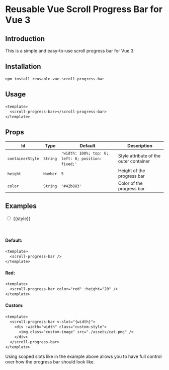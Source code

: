 # Reusable Vue Scroll Progress Bar for Vue 3

## Introduction

This is a simple and easy-to-use scroll progress bar for Vue 3.

## Installation

```shell
npm install reusable-vue-scroll-progress-bar
```

## Usage

```vue
<template>
  <scroll-progress-bar></scroll-progress-bar>
</template>
```

## Props

| Id               | Type     | Default                                            | Description                            |
|------------------|----------|----------------------------------------------------|----------------------------------------|
| `containerStyle` | `String` | `'width: 100%; top: 0; left: 0; position: fixed;'` | Style attribute of the outer container |
| `height`         | `Number` | `5`                                                | Height of the progress bar             |
| `color`          | `String` | `'#42b883'`                                        | Color of the progress bar              |

## Examples



<style>
/* Hide the default nav-bar from VitePress to show the progress bar correctly */
.nav-bar {
  display: none!important;
}

/* Custom CSS used for the custom example */
.custom-style {
  background: aliceblue;
  display: flex;
  flex-direction: row-reverse;
  background: rgb(254,0,0);
  background: linear-gradient(0deg, rgba(254,0,0,1) 0%, rgba(254,0,0,1) 18%, rgba(254,153,0,1) 19%, rgba(254,153,0,1) 34%, rgba(255,255,1,1) 34%, rgba(255,255,1,1) 50%, rgba(51,255,0,1) 50%, rgba(51,255,0,1) 66%, rgba(0,153,255,1) 67%, rgba(0,153,255,1) 83%, rgba(103,52,253,1) 84%, rgba(103,52,253,1) 100%);
}

.custom-image {
  transform: translateX(28px);
}
</style>

<script setup>
import ScrollProgressBar from '../src/components/ScrollProgressBar.vue';
import { withBase } from 'vitepress';
import { ref } from 'vue';
const DEFAULT = 'Default';
const RED = 'Red';
const CUSTOM = 'Custom';

const styles = ref([DEFAULT, RED, CUSTOM]);
const picked = ref(styles.value[0]);
</script>

<div style="padding-bottom: 1rem;"> 
  <div v-for="style in styles" style="padding-bottom: 1rem">
    <input type="radio" :id="style" :value="style" v-model="picked">
    <label :for="style">{{style}}</label>
    <br>
  </div>
</div>

<template v-if="picked === DEFAULT">
  <scroll-progress-bar />
</template>

<template v-if="picked === RED">
  <scroll-progress-bar color="red" :height="20" />
</template>

<template v-if="picked === CUSTOM">
  <scroll-progress-bar v-slot="{width}">
    <div :width="width" class="custom-style">
      <img class="custom-image" src="./images/cat.png" />
    </div>
  </scroll-progress-bar>
</template>

#### Default:
```vue
<template>
  <scroll-progress-bar />
</template>
```

#### Red:
```vue
<template>
  <scroll-progress-bar color="red" :height="20" />
</template>
```

#### Custom:

```vue
<template>
  <scroll-progress-bar v-slot="{width}">
    <div :width="width" class="custom-style">
      <img class="custom-image" src="./assets/cat.png" />
    </div>
  </scroll-progress-bar>
</template>
```

Using scoped slots like in the example above allows you to have 
full control over how the progress bar should look like.

<div style="padding-bottom: 50vh"></div>
